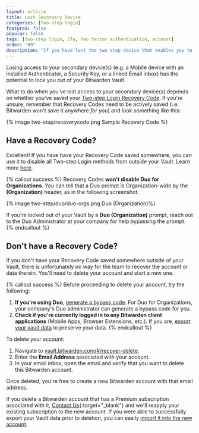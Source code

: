 ```yaml
---
layout: article
title: Lost Secondary Device
categories: [two-step-login]
featured: false
popular: false
tags: [two-step login, 2fa, two factor authentication, account]
order: "09"
description: "If you have lost the two step device that enables you to unlock your Bitwarden password manager, learn what you can do if you have a saved recovery code to access your account."
---
```


Losing access to your secondary device(s) (e.g. a Mobile device with an installed Authenticator, a Security Key, or a linked Email inbox) has the potential to lock you out of your Bitwarden Vault.

What to do when you've lost access to your secondary device(s) depends on whether you've saved your [Two-step Login Recovery Code]({{site.baseurl}}/article/two-step-recovery-code/). If you're unsure, remember that Recovery Codes need to be actively saved (i.e. Bitwarden won't save it anywhere *for you*) and look something like this:

{% image two-step/recoverycode.png Sample Recovery Code %}

## Have a Recovery Code?

Excellent! If you have have your Recovery Code saved somewhere, you can use it to disable all Two-step Login methods from outside your Vault. Learn more [here]({{site.baseurl}}/article/two-step-recovery-code/#use-your-recovery-code).

{% callout success %}
Recovery Codes **won't disable Duo for Organizations**. You can tell that a Duo prompt is Organization-wide by the **(Organization)** header, as in the following screenshot:

{% image two-step/duo/duo-orgs.png Duo (Organization)%}

If you're locked out of your Vault by a **Duo (Organization)** prompt, reach out to the Duo Administrator at your company for help bypassing the prompt.
{% endcallout %}

## Don't have a Recovery Code?

If you don't have your Recovery Code saved somewhere outside of your Vault, there is unfortunately no way for the team to recover the account or data therein. You'll need to delete your account and start a new one.

{% callout success %}
Before proceeding to delete your account, try the following:

1. **If you're using Duo**, [generate a bypass code](https://duo.com/docs/administration-users#generating-a-bypass-code). For Duo for Organizations, your company's Duo administrator can generate a bypass code for you.
2. **Check if you're currently logged in to any Bitwarden client applications** (Mobile Apps, Browser Extensions, etc.). If you are, [export your vault data]({{site.baseurl}}/article/export-your-data/) to preserve your data.
{% endcallout %}

To delete your account:

1. Navigate to [vault.bitwarden.com/#/recover-delete](https://vault.bitwarden.com/#/recover-delete).
2. Enter the **Email Address** associated with your account.
3. In your email inbox, open the email and verify that you want to delete this Bitwarden account.

Once deleted, you're free to create a new Bitwarden account with that email address.

If you delete a Bitwarden account that has a Premium subscription associated with it, [Contact Us](https://bitwarden.com/contact/){:target="\_blank"} and we'll reapply your existing subscription to the new account. If you were able to successfully export your Vault data prior to deletion, you can easily [import it into the new account]({{site.baseurl}}/article/import-data/).

